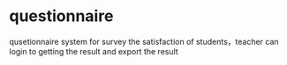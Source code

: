 # questionnaire
qusetionnaire system for survey the satisfaction of students，teacher can login to getting the result and export the result
